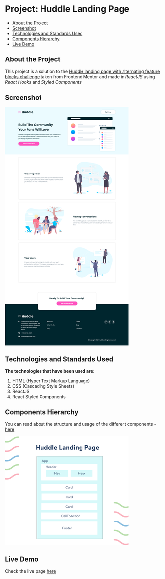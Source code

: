 <!-- omit in toc -->
# Project: Huddle Landing Page
- [About the Project](#about-the-project)
- [Screenshot](#screenshot)
- [Technologies and Standards Used](#technologies-and-standards-used)
- [Components Hierarchy](#components-hierarchy)
- [Live Demo](#live-demo)

## About the Project
This project is a solution to the [Huddle landing page with alternating feature blocks challenge](https://www.frontendmentor.io/challenges/huddle-landing-page-with-alternating-feature-blocks-5ca5f5981e82137ec91a5100) taken from Frontend Mentor and made in *ReactJS* using *React Hooks* and *Styled Components*.

## Screenshot
<img src='src/images/huddle-landing-page-screenshot.png' alt='screenshot' width='400px'>

## Technologies and Standards Used
**The technologies that have been used are:**
1. HTML (Hyper Text Markup Language)
2. CSS (Cascading Style Sheets)
3. ReactJS
4. React Styled Components

## Components Hierarchy
You can read about the structure and usage of the different components - [here](https://5hraddha.github.io/huddle-landing-page/../../../styleguide/index.html)  

<img src='src/images/huddle-landing-page.png' alt='react-components-hierarchy' width='400px'>

## Live Demo
Check the live page [here](https://5hraddha.github.io/huddle-landing-page/)

